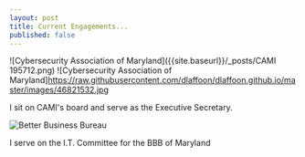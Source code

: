 ```yaml
---
layout: post
title: Current Engagements...
published: false
---
```

![Cybersecurity Association of Maryland]({{site.baseurl}}/_posts/CAMI 195712.png)
![Cybersecurity Association of Maryland]https://raw.githubusercontent.com/dlaffoon/dlaffoon.github.io/master/images/46821532.jpg


I sit on CAMI's board and serve as the Executive Secretary.

![Better Business Bureau]({{site.baseurl}}/_posts/BBB195501.png)

I serve on the I.T. Committee for the BBB of Maryland
